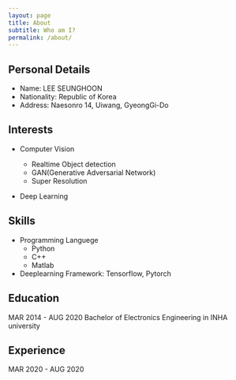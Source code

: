 ```yaml
---
layout: page
title: About
subtitle: Who am I?
permalink: /about/
---
```


## Personal Details
* Name: LEE SEUNGHOON
* Nationality: Republic of Korea
* Address: Naesonro 14, Uiwang, GyeongGi-Do

## Interests
* Computer Vision
  * Realtime Object detection
  * GAN(Generative Adversarial Network)
  * Super Resolution

* Deep Learning

## Skills
* Programming Languege
  * Python
  * C++
  * Matlab
* Deeplearning Framework: Tensorflow, Pytorch

## Education
  MAR 2014 - AUG 2020 Bachelor of Electronics Engineering in INHA university

## Experience
MAR 2020 - AUG 2020 

##

